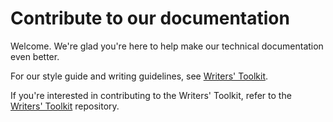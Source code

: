 # Contribute to our documentation

Welcome. We're glad you're here to help make our technical documentation even better.

For our style guide and writing guidelines, see [Writers' Toolkit](https://grafana.com/docs/writers-toolkit/).

If you're interested in contributing to the Writers' Toolkit, refer to the [Writers' Toolkit](https://github.com/grafana/writers-toolkit) repository.
